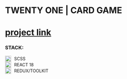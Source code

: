 # TWENTY ONE | CARD GAME
[project link](https://mmiksaa.github.io/cardGame-twentyOne/)
======

### STACK:


<div style="display: flex; align-items: center;">  
 <img src="https://sass-lang.com/assets/img/styleguide/seal-color-aef0354c.png" style="margin-right: 10px" width="20" alt="accessibility text"> 
 SCSS
</div>

<div style="display: flex; align-items: center;">  
 <img src="https://upload.wikimedia.org/wikipedia/commons/thumb/a/a7/React-icon.svg/512px-React-icon.svg.png?20220125121207" style="margin-right: 10px" width="20" alt="accessibility text"> REACT 18
</div>

<div style="display: flex; align-items: center">  
 <img src="https://raw.githubusercontent.com/reduxjs/redux/master/logo/logo.png" style="margin-right: 10px" width="20" alt="accessibility text"> REDUX/TOOLKIT
</div>
